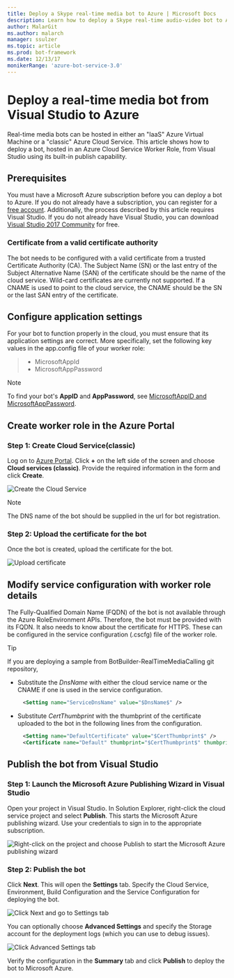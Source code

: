 ```yaml
---
title: Deploy a Skype real-time media bot to Azure | Microsoft Docs
description: Learn how to deploy a Skype real-time audio-video bot to Azure using Visual Studio's built-in publishing feature.
author: MalarGit
ms.author: malarch
manager: ssulzer
ms.topic: article
ms.prod: bot-framework
ms.date: 12/13/17
monikerRange: 'azure-bot-service-3.0'
---
```


# Deploy a real-time media bot from Visual Studio to Azure
Real-time media bots can be hosted in either an "IaaS" Azure Virtual Machine or a "classic" Azure Cloud Service. This article shows how to deploy a bot, hosted in an Azure Cloud Service Worker Role, from Visual Studio using its built-in publish capability.

## Prerequisites

You must have a Microsoft Azure subscription before you can deploy a bot to Azure. If you do not already have a subscription, you can register for a <a href="https://azure.microsoft.com/en-us/free/" target="_blank">free account</a>. Additionally, the process described by this article requires Visual Studio. If you do not already have Visual Studio, you can download <a href="https://www.visualstudio.com/downloads/" target="_blank">Visual Studio 2017 Community</a> for free.

### Certificate from a valid certificate authority
The bot needs to be configured with a valid certificate from a trusted Certificate Authority (CA). The Subject Name (SN) or the last entry of the Subject Alternative Name (SAN) of the certificate should be the name of the cloud service. Wild-card certificates are currently not supported. If a CNAME is used to point to the cloud service, the CNAME should be the SN or the last SAN entry of the certificate.

## Configure application settings
For your bot to function properly in the cloud, you must ensure that its application settings are correct. More specifically, set the following key values in the app.config file of your worker role:
> <ul><li>MicrosoftAppId</li><li>MicrosoftAppPassword</li></ul>

> [!NOTE]
> To find your bot's **AppID** and **AppPassword**, see [MicrosoftAppID and MicrosoftAppPassword](~/bot-service-manage-overview.md#microsoftappid-and-microsoftapppassword).

## Create worker role in the Azure Portal
### Step 1: Create Cloud Service(classic)
Log on to <a href="https://portal.azure.com">Azure Portal</a>. Click **+** on the left side of the screen and choose **Cloud services (classic)**. Provide the required information in the form and click **Create**.

![Create the Cloud Service](../media/real-time-media-bot-portal-service-creation.png)

> [!NOTE]
> The DNS name of the bot should be supplied in the url for bot registration.

### Step 2: Upload the certificate for the bot
Once the bot is created, upload the certificate for the bot.

![Upload certificate](../media/real-time-media-bot-portal-certificates.png)

## Modify service configuration with worker role details
The Fully-Qualified Domain Name (FQDN) of the bot is not available through the Azure RoleEnvironment APIs. Therefore, the bot must be provided with its FQDN. It also needs to know about the certificate for HTTPS. These can be configured in the service configuration (.cscfg) file of the worker role.

> [!TIP]
> If you are deploying a sample from BotBuilder-RealTimeMediaCalling git repository,
> - Substitute the $DnsName$ with either the cloud service name or the CNAME if one is used in the service configuration.
> ```xml
>      <Setting name="ServiceDnsName" value="$DnsName$" />
> ```
>
> - Substitute $CertThumbprint$ with the thumbprint of the certificate uploaded to the bot in the following lines from the configuration.
> ```xml
>      <Setting name="DefaultCertificate" value="$CertThumbprint$" />
>      <Certificate name="Default" thumbprint="$CertThumbprint$" thumbprintAlgorithm="sha1" />
> ```

## Publish the bot from Visual Studio
### Step 1: Launch the Microsoft Azure Publishing Wizard in Visual Studio

Open your project in Visual Studio. In Solution Explorer, right-click the cloud service project and select **Publish**. This starts the Microsoft Azure publishing wizard. Use your credentials to sign in to the appropriate subscription.

![Right-click on the project and choose Publish to start the Microsoft Azure publishing wizard](../media/real-time-media-bot-publish-signin.png)

### Step 2: Publish the bot

Click **Next**. This will open the **Settings** tab. Specify the Cloud Service, Environment, Build Configuration and the Service Configuration for deploying the bot.

![Click Next and go to Settings tab](../media/real-time-media-bot-publish-settings.png)

You can optionally choose **Advanced Settings** and specify the Storage account for the deployment logs (which you can use to debug issues).

![Click Advanced Settings tab](../media/real-time-media-bot-publish-advanced-settings.png)

Verify the configuration in the **Summary** tab and click **Publish** to deploy the bot to Microsoft Azure.
